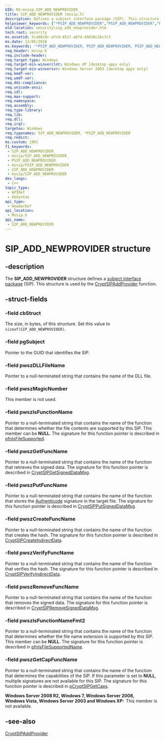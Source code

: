 ```yaml
---
UID: NS:mssip.SIP_ADD_NEWPROVIDER_
title: SIP_ADD_NEWPROVIDER (mssip.h)
description: Defines a subject interface package (SIP). This structure is used by the CryptSIPAddProvider function.
helpviewer_keywords: ["*PSIP_ADD_NEWPROVIDER","PSIP_ADD_NEWPROVIDER","PSIP_ADD_NEWPROVIDER structure pointer [Security]","SIP_ADD_NEWPROVIDER","SIP_ADD_NEWPROVIDER structure [Security]","mssip/PSIP_ADD_NEWPROVIDER","mssip/SIP_ADD_NEWPROVIDER","security.sip_add_newprovider"]
old-location: security\sip_add_newprovider.htm
tech.root: security
ms.assetid: 5ca88c0c-a7c9-4517-a874-49d38c1bc7c3
ms.date: 12/05/2018
ms.keywords: '*PSIP_ADD_NEWPROVIDER, PSIP_ADD_NEWPROVIDER, PSIP_ADD_NEWPROVIDER structure pointer [Security], SIP_ADD_NEWPROVIDER, SIP_ADD_NEWPROVIDER structure [Security], mssip/PSIP_ADD_NEWPROVIDER, mssip/SIP_ADD_NEWPROVIDER, security.sip_add_newprovider'
req.header: mssip.h
req.include-header: 
req.target-type: Windows
req.target-min-winverclnt: Windows XP [desktop apps only]
req.target-min-winversvr: Windows Server 2003 [desktop apps only]
req.kmdf-ver: 
req.umdf-ver: 
req.ddi-compliance: 
req.unicode-ansi: 
req.idl: 
req.max-support: 
req.namespace: 
req.assembly: 
req.type-library: 
req.lib: 
req.dll: 
req.irql: 
targetos: Windows
req.typenames: SIP_ADD_NEWPROVIDER, *PSIP_ADD_NEWPROVIDER
req.redist: 
ms.custom: 19H1
f1_keywords:
 - SIP_ADD_NEWPROVIDER_
 - mssip/SIP_ADD_NEWPROVIDER_
 - PSIP_ADD_NEWPROVIDER
 - mssip/PSIP_ADD_NEWPROVIDER
 - SIP_ADD_NEWPROVIDER
 - mssip/SIP_ADD_NEWPROVIDER
dev_langs:
 - c++
topic_type:
 - APIRef
 - kbSyntax
api_type:
 - HeaderDef
api_location:
 - Mssip.h
api_name:
 - SIP_ADD_NEWPROVIDER
---
```


# SIP_ADD_NEWPROVIDER structure


## -description

The <b>SIP_ADD_NEWPROVIDER</b> structure defines a <a href="https://docs.microsoft.com/windows/desktop/SecGloss/s-gly">subject interface package</a> (SIP). This structure is used by the <a href="https://docs.microsoft.com/windows/desktop/api/mssip/nf-mssip-cryptsipaddprovider">CryptSIPAddProvider</a> function.

## -struct-fields

### -field cbStruct

The size, in bytes, of this structure. Set this value to <code>sizeof(SIP_ADD_NEWPROVIDER)</code>.

### -field pgSubject

Pointer to the GUID that identifies the SIP.

### -field pwszDLLFileName

Pointer to a null-terminated string that contains the name of the DLL file.

### -field pwszMagicNumber

This member is not used.

### -field pwszIsFunctionName

Pointer to a null-terminated string that contains the name of the function that determines whether the file contents are supported by this SIP. This member can be <b>NULL</b>. The signature for this function pointer is described in <a href="https://docs.microsoft.com/windows/desktop/api/mssip/nc-mssip-pfnisfilesupported">pfnIsFileSupported</a>.

### -field pwszGetFuncName

Pointer to a null-terminated string that contains the name of the function that retrieves the signed data. The signature for this function pointer is described in <a href="https://docs.microsoft.com/windows/desktop/api/mssip/nf-mssip-cryptsipgetsigneddatamsg">CryptSIPGetSignedDataMsg</a>.

### -field pwszPutFuncName

Pointer to a null-terminated string that contains the name of the function that stores the <a href="https://docs.microsoft.com/windows/desktop/SecGloss/a-gly">Authenticode</a> signature in the target file. The signature for this function pointer is described in <a href="https://docs.microsoft.com/windows/desktop/api/mssip/nf-mssip-cryptsipputsigneddatamsg">CryptSIPPutSignedDataMsg</a>.

### -field pwszCreateFuncName

Pointer to a null-terminated string that contains the name of the function that creates the hash. The signature for this function pointer is described in <a href="https://docs.microsoft.com/windows/desktop/api/mssip/nf-mssip-cryptsipcreateindirectdata">CryptSIPCreateIndirectData</a>.

### -field pwszVerifyFuncName

Pointer to a null-terminated string that contains the name of the function that verifies the hash. The signature for this function pointer is described in <a href="https://docs.microsoft.com/windows/desktop/api/mssip/nf-mssip-cryptsipverifyindirectdata">CryptSIPVerifyIndirectData</a>.

### -field pwszRemoveFuncName

Pointer to a null-terminated string that contains the name of the function that removes the signed data. The signature for this function pointer is described in <a href="https://docs.microsoft.com/windows/desktop/api/mssip/nf-mssip-cryptsipremovesigneddatamsg">CryptSIPRemoveSignedDataMsg</a>.

### -field pwszIsFunctionNameFmt2

Pointer to a null-terminated string that contains the name of the function that determines whether the file name extension is supported by this SIP. This member can be <b>NULL</b>. The signature for this function pointer is described in <a href="https://docs.microsoft.com/windows/desktop/api/mssip/nc-mssip-pfnisfilesupportedname">pfnIsFileSupportedName</a>.

### -field pwszGetCapFuncName

Pointer to a null-terminated string that contains the name  of the function that determines the capabilities of the SIP. If this parameter is set to <b>NULL</b>, multiple signatures are not available for this SIP. The signature for this function pointer is described in <a href="https://docs.microsoft.com/windows/desktop/api/mssip/nc-mssip-pcryptsipgetcaps">pCryptSIPGetCaps</a>.

<b>Windows Server 2008 R2, Windows 7, Windows Server 2008, Windows Vista, Windows Server 2003 and Windows XP:  </b>This member is not available.

## -see-also

<a href="https://docs.microsoft.com/windows/desktop/api/mssip/nf-mssip-cryptsipaddprovider">CryptSIPAddProvider</a>

